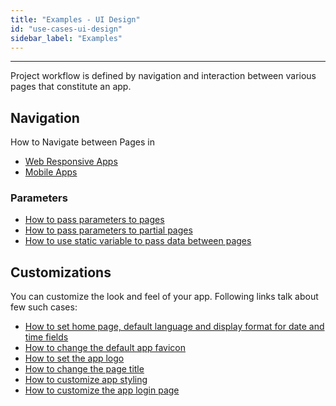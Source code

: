 ```yaml
---
title: "Examples - UI Design"
id: "use-cases-ui-design"
sidebar_label: "Examples"
---
```

---

Project workflow is defined by navigation and interaction between various pages that constitute an app.  

## Navigation 
How to Navigate between Pages in
- [Web Responsive Apps](/learn/responsive-web/web-ui-design/#page-navigation)
- [Mobile Apps](/learn/hybrid-mobile/mobile-page-concepts/#page-navigation-actions)

### Parameters 

- [How to pass parameters to pages](/learn/how-tos/passing-parameters-pages/)
- [How to pass parameters to partial pages](/learn/how-tos/passing-parameters-partial-page/)
- [How to use static variable to pass data between pages](/learn/how-tos/use-static-variable-pass-data-pages/)

## Customizations
You can customize the look and feel of your app. Following links talk about few such cases:

- [How to set home page, default language and display format for date and time fields](/learn/how-tos/setting-language-date-format/)
- [How to change the default app favicon](/learn/how-tos/changing-default-favicon/)
- [How to set the app logo](/learn/how-tos/changing-app-logo/)
- [How to change the page title](/learn/how-tos/changing-page-title/)
- [How to customize app styling](/learn/how-tos/customise-app-style/)
- [How to customize the app login page](/learn/how-tos/customise-login-page/)


